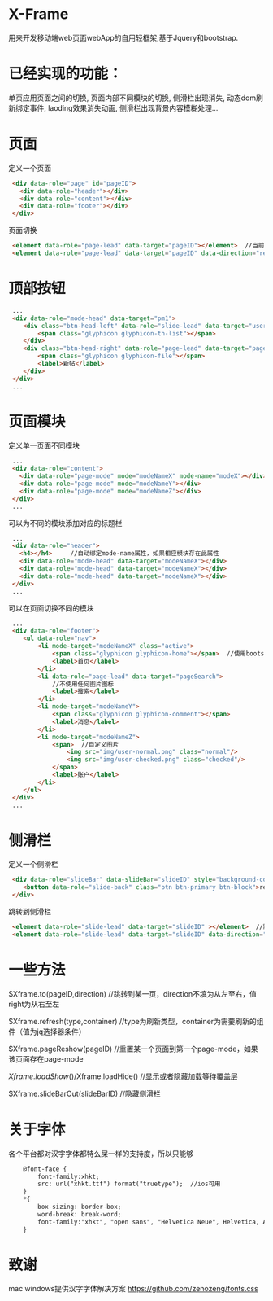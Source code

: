 # X-Frame
用来开发移动端web页面webApp的自用轻框架,基于Jquery和bootstrap.

# 已经实现的功能：
单页应用页面之间的切换,
页面内部不同模块的切换,
侧滑栏出现消失,
动态dom刷新绑定事件,
laoding效果消失动画,
侧滑栏出现背景内容模糊处理...

# 页面
定义一个页面
```html
 <div data-role="page" id="pageID">
   <div data-role="header"></div>
   <div data-role="content"></div>
   <div data-role="footer"></div>
 </div>
```
页面切换
```html
 <element data-role="page-lead" data-target="pageID"></element>  //当前页面向左方退出，新页面从右方进入
 <element data-role="page-lead" data-target="pageID" data-direction="reverse"></element>  //当前页面向又方退出，新页面从左方进入
```
# 顶部按钮
```html
 ...
 <div data-role="mode-head" data-target="pm1">
 	<div class="btn-head-left" data-role="slide-lead" data-target="userSlide" >
 		<span class="glyphicon glyphicon-th-list"></span>
 	</div>
 	<div class="btn-head-right" data-role="page-lead" data-target="pageEdit" data-direction="right">
 		<span class="glyphicon glyphicon-file"></span>
 		<label>新帖</label>
 	</div>
 </div>
 ...
```
# 页面模块
 定义单一页面不同模块
```html
 ...
 <div data-role="content">
   <div data-role="page-mode" mode="modeNameX" mode-name="modeX"></div>
   <div data-role="page-mode" mode="modeNameY"></div>
   <div data-role="page-mode" mode="modeNameZ"></div>
 </div>
 ...
```
可以为不同的模块添加对应的标题栏
```html
 ...
 <div data-role="header">
   <h4></h4>     //自动绑定mode-name属性，如果相应模块存在此属性
   <div data-role="mode-head" data-target="modeNameX"></div>
   <div data-role="mode-head" data-target="modeNameX"></div>
   <div data-role="mode-head" data-target="modeNameX"></div>
 </div>
 ...
```
可以在页面切换不同的模块
```html
 ...
 <div data-role="footer">
 	<ul data-role="nav">
 		<li mode-target="modeNameX" class="active">
 			<span class="glyphicon glyphicon-home"></span>  //使用bootstrap字体图标
 			<label>首页</label>
 		</li>
 		<li data-role="page-lead" data-target="pageSearch">
 			//不使用任何图片图标
 			<label>搜索</label>
 		</li>
 		<li mode-target="modeNameY">
 			<span class="glyphicon glyphicon-comment"></span>
 			<label>消息</label>
 		</li>
 		<li mode-target="modeNameZ">
 			<span>  //自定义图片
 				<img src="img/user-normal.png" class="normal"/>
 				<img src="img/user-checked.png" class="checked"/>
 			</span>
 			<label>账户</label>
 		</li>
 	</ul>
 </div>
 ...
```
# 侧滑栏
 定义一个侧滑栏
```html
 <div data-role="slideBar" data-slideBar="slideID" style="background-color: black;">
 	<button data-role="slide-back" class="btn btn-primary btn-block">return</button>   //返回按钮
 </div>
```
跳转到侧滑栏
```html
 <element data-role="slide-lead" data-target="slideID" ></element>  //默认从左边出现
 <element data-role="slide-lead" data-target="slideID" data-direction="right"></element>  //从右边出现
```
# 一些方法
 $Xframe.to(pageID,direction)  //跳转到某一页，direction不填为从左至右，值right为从右至左
 
 $Xframe.refresh(type,container)  //type为刷新类型，container为需要刷新的组件（值为jq选择器条件）
 
 $Xframe.pageReshow(pageID)   //重置某一个页面到第一个page-mode，如果该页面存在page-mode
 
 $Xframe.loadShow()/$Xframe.loadHide()   //显示或者隐藏加载等待覆盖层
 
 $Xframe.slideBarOut(slideBarID)  //隐藏侧滑栏

# 关于字体
 各个平台都对汉字字体都特么屎一样的支持度，所以只能够
```html
	@font-face {
		font-family:xhkt;
		src: url("xhkt.ttf") format("truetype");  //ios可用
	}
	*{
		box-sizing: border-box;
		word-break: break-word;
		font-family:"xhkt", "open sans", "Helvetica Neue", Helvetica, Arial, sans-serif;
	}
```
# 致谢
 mac windows提供汉字字体解决方案  https://github.com/zenozeng/fonts.css



